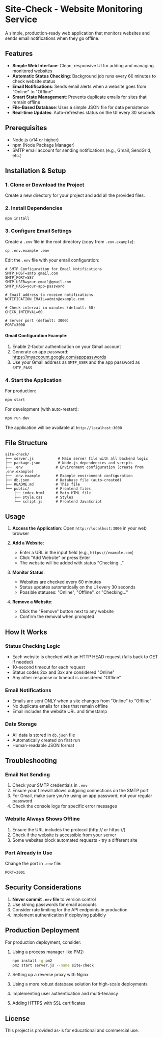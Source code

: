 # Site-Check - Website Monitoring Service

A simple, production-ready web application that monitors websites and sends email notifications when they go offline.

## Features

- **Simple Web Interface**: Clean, responsive UI for adding and managing monitored websites
- **Automatic Status Checking**: Background job runs every 60 minutes to check website status
- **Email Notifications**: Sends email alerts when a website goes from "Online" to "Offline"
- **Smart State Management**: Prevents duplicate emails for sites that remain offline
- **File-Based Database**: Uses a simple JSON file for data persistence
- **Real-time Updates**: Auto-refreshes status on the UI every 30 seconds

## Prerequisites

- Node.js (v14 or higher)
- npm (Node Package Manager)
- SMTP email account for sending notifications (e.g., Gmail, SendGrid, etc.)

## Installation & Setup

### 1. Clone or Download the Project

Create a new directory for your project and add all the provided files.

### 2. Install Dependencies

```bash
npm install
```

### 3. Configure Email Settings

Create a `.env` file in the root directory (copy from `.env.example`):

```bash
cp .env.example .env
```

Edit the `.env` file with your email configuration:

```env
# SMTP Configuration for Email Notifications
SMTP_HOST=smtp.gmail.com
SMTP_PORT=587
SMTP_USER=your-email@gmail.com
SMTP_PASS=your-app-password

# Email address to receive notifications
NOTIFICATION_EMAIL=admin@example.com

# Check interval in minutes (default: 60)
CHECK_INTERVAL=60

# Server port (default: 3000)
PORT=3000
```

#### Gmail Configuration Example:
1. Enable 2-factor authentication on your Gmail account
2. Generate an app password: https://myaccount.google.com/apppasswords
3. Use your Gmail address as `SMTP_USER` and the app password as `SMTP_PASS`


### 4. Start the Application

For production:
```bash
npm start
```

For development (with auto-restart):
```bash
npm run dev
```

The application will be available at `http://localhost:3000`

## File Structure

```
site-check/
├── server.js           # Main server file with all backend logic
├── package.json        # Node.js dependencies and scripts
├── .env               # Environment configuration (create from .env.example)
├── .env.example       # Example environment configuration
├── db.json            # Database file (auto-created)
├── README.md          # This file
└── public/            # Frontend files
    ├── index.html     # Main HTML file
    ├── style.css      # Styles
    └── script.js      # Frontend JavaScript
```

## Usage

1. **Access the Application**: Open `http://localhost:3000` in your web browser

2. **Add a Website**: 
   - Enter a URL in the input field (e.g., `https://example.com`)
   - Click "Add Website" or press Enter
   - The website will be added with status "Checking..."

3. **Monitor Status**:
   - Websites are checked every 60 minutes
   - Status updates automatically on the UI every 30 seconds
   - Possible statuses: "Online", "Offline", or "Checking..."

4. **Remove a Website**:
   - Click the "Remove" button next to any website
   - Confirm the removal when prompted

## How It Works

### Status Checking Logic
- Each website is checked with an HTTP HEAD request (falls back to GET if needed)
- 10-second timeout for each request
- Status codes 2xx and 3xx are considered "Online"
- Any other response or timeout is considered "Offline"

### Email Notifications
- Emails are sent ONLY when a site changes from "Online" to "Offline"
- No duplicate emails for sites that remain offline
- Email includes the website URL and timestamp

### Data Storage
- All data is stored in `db.json` file
- Automatically created on first run
- Human-readable JSON format

## Troubleshooting

### Email Not Sending
1. Check your SMTP credentials in `.env`
2. Ensure your firewall allows outgoing connections on the SMTP port
3. For Gmail, make sure you're using an app password, not your regular password
4. Check the console logs for specific error messages

### Website Always Shows Offline
1. Ensure the URL includes the protocol (http:// or https://)
2. Check if the website is accessible from your server
3. Some websites block automated requests - try a different site

### Port Already in Use
Change the port in `.env` file:
```env
PORT=3001
```

## Security Considerations

1. **Never commit `.env` file** to version control
2. Use strong passwords for email accounts
3. Consider rate limiting for the API endpoints in production
4. Implement authentication if deploying publicly

## Production Deployment

For production deployment, consider:

1. Using a process manager like PM2:
   ```bash
   npm install -g pm2
   pm2 start server.js --name site-check
   ```

2. Setting up a reverse proxy with Nginx

3. Using a more robust database solution for high-scale deployments

4. Implementing user authentication and multi-tenancy

5. Adding HTTPS with SSL certificates

## License

This project is provided as-is for educational and commercial use.
